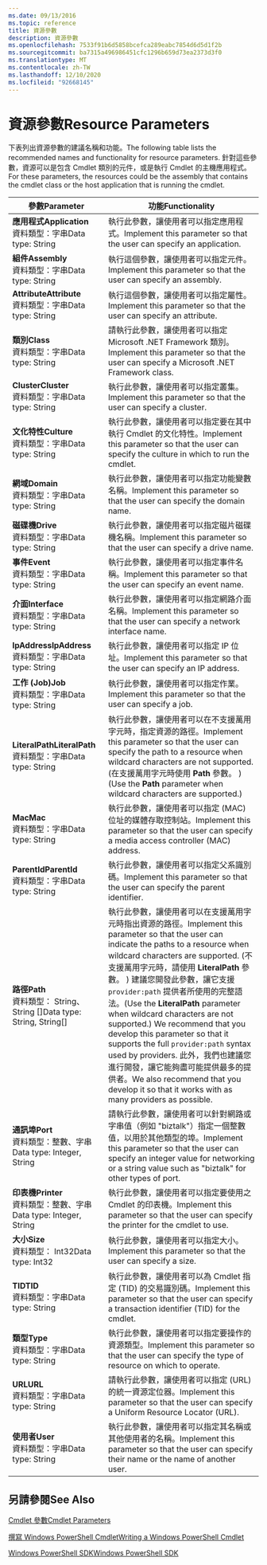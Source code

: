 ```yaml
---
ms.date: 09/13/2016
ms.topic: reference
title: 資源參數
description: 資源參數
ms.openlocfilehash: 7533f91b6d5858bcefca289eabc7854d6d5d1f2b
ms.sourcegitcommit: ba7315a496986451cfc1296b659d73ea2373d3f0
ms.translationtype: MT
ms.contentlocale: zh-TW
ms.lasthandoff: 12/10/2020
ms.locfileid: "92668145"
---
```

# <a name="resource-parameters"></a><span data-ttu-id="fa236-103">資源參數</span><span class="sxs-lookup"><span data-stu-id="fa236-103">Resource Parameters</span></span>

<span data-ttu-id="fa236-104">下表列出資源參數的建議名稱和功能。</span><span class="sxs-lookup"><span data-stu-id="fa236-104">The following table lists the recommended names and functionality for resource parameters.</span></span> <span data-ttu-id="fa236-105">針對這些參數，資源可以是包含 Cmdlet 類別的元件，或是執行 Cmdlet 的主機應用程式。</span><span class="sxs-lookup"><span data-stu-id="fa236-105">For these parameters, the resources could be the assembly that contains the cmdlet class or the host application that is running the cmdlet.</span></span>

|<span data-ttu-id="fa236-106">參數</span><span class="sxs-lookup"><span data-stu-id="fa236-106">Parameter</span></span>|<span data-ttu-id="fa236-107">功能</span><span class="sxs-lookup"><span data-stu-id="fa236-107">Functionality</span></span>|
|---|---|
|<span data-ttu-id="fa236-108">**應用程式**</span><span class="sxs-lookup"><span data-stu-id="fa236-108">**Application**</span></span><br><span data-ttu-id="fa236-109">資料類型：字串</span><span class="sxs-lookup"><span data-stu-id="fa236-109">Data type: String</span></span>|<span data-ttu-id="fa236-110">執行此參數，讓使用者可以指定應用程式。</span><span class="sxs-lookup"><span data-stu-id="fa236-110">Implement this parameter so that the user can specify an application.</span></span>|
|<span data-ttu-id="fa236-111">**組件**</span><span class="sxs-lookup"><span data-stu-id="fa236-111">**Assembly**</span></span><br><span data-ttu-id="fa236-112">資料類型：字串</span><span class="sxs-lookup"><span data-stu-id="fa236-112">Data type: String</span></span>|<span data-ttu-id="fa236-113">執行這個參數，讓使用者可以指定元件。</span><span class="sxs-lookup"><span data-stu-id="fa236-113">Implement this parameter so that the user can specify an assembly.</span></span>|
|<span data-ttu-id="fa236-114">**Attribute**</span><span class="sxs-lookup"><span data-stu-id="fa236-114">**Attribute**</span></span><br><span data-ttu-id="fa236-115">資料類型：字串</span><span class="sxs-lookup"><span data-stu-id="fa236-115">Data type: String</span></span>|<span data-ttu-id="fa236-116">執行這個參數，讓使用者可以指定屬性。</span><span class="sxs-lookup"><span data-stu-id="fa236-116">Implement this parameter so that the user can specify an attribute.</span></span>|
|<span data-ttu-id="fa236-117">**類別**</span><span class="sxs-lookup"><span data-stu-id="fa236-117">**Class**</span></span><br><span data-ttu-id="fa236-118">資料類型：字串</span><span class="sxs-lookup"><span data-stu-id="fa236-118">Data type: String</span></span>|<span data-ttu-id="fa236-119">請執行此參數，讓使用者可以指定 Microsoft .NET Framework 類別。</span><span class="sxs-lookup"><span data-stu-id="fa236-119">Implement this parameter so that the user can specify a Microsoft .NET Framework class.</span></span>|
|<span data-ttu-id="fa236-120">**Cluster**</span><span class="sxs-lookup"><span data-stu-id="fa236-120">**Cluster**</span></span><br><span data-ttu-id="fa236-121">資料類型：字串</span><span class="sxs-lookup"><span data-stu-id="fa236-121">Data type: String</span></span>|<span data-ttu-id="fa236-122">執行此參數，讓使用者可以指定叢集。</span><span class="sxs-lookup"><span data-stu-id="fa236-122">Implement this parameter so that the user can specify a cluster.</span></span>|
|<span data-ttu-id="fa236-123">**文化特性**</span><span class="sxs-lookup"><span data-stu-id="fa236-123">**Culture**</span></span><br><span data-ttu-id="fa236-124">資料類型：字串</span><span class="sxs-lookup"><span data-stu-id="fa236-124">Data type: String</span></span>|<span data-ttu-id="fa236-125">執行此參數，讓使用者可以指定要在其中執行 Cmdlet 的文化特性。</span><span class="sxs-lookup"><span data-stu-id="fa236-125">Implement this parameter so that the user can specify the culture in which to run the cmdlet.</span></span>|
|<span data-ttu-id="fa236-126">**網域**</span><span class="sxs-lookup"><span data-stu-id="fa236-126">**Domain**</span></span><br><span data-ttu-id="fa236-127">資料類型：字串</span><span class="sxs-lookup"><span data-stu-id="fa236-127">Data type: String</span></span>|<span data-ttu-id="fa236-128">執行此參數，讓使用者可以指定功能變數名稱。</span><span class="sxs-lookup"><span data-stu-id="fa236-128">Implement this parameter so that the user can specify the domain name.</span></span>|
|<span data-ttu-id="fa236-129">**磁碟機**</span><span class="sxs-lookup"><span data-stu-id="fa236-129">**Drive**</span></span><br><span data-ttu-id="fa236-130">資料類型：字串</span><span class="sxs-lookup"><span data-stu-id="fa236-130">Data type: String</span></span>|<span data-ttu-id="fa236-131">執行此參數，讓使用者可以指定磁片磁碟機名稱。</span><span class="sxs-lookup"><span data-stu-id="fa236-131">Implement this parameter so that the user can specify a drive name.</span></span>|
|<span data-ttu-id="fa236-132">**事件**</span><span class="sxs-lookup"><span data-stu-id="fa236-132">**Event**</span></span><br><span data-ttu-id="fa236-133">資料類型：字串</span><span class="sxs-lookup"><span data-stu-id="fa236-133">Data type: String</span></span>|<span data-ttu-id="fa236-134">執行此參數，讓使用者可以指定事件名稱。</span><span class="sxs-lookup"><span data-stu-id="fa236-134">Implement this parameter so that the user can specify an event name.</span></span>|
|<span data-ttu-id="fa236-135">**介面**</span><span class="sxs-lookup"><span data-stu-id="fa236-135">**Interface**</span></span><br><span data-ttu-id="fa236-136">資料類型：字串</span><span class="sxs-lookup"><span data-stu-id="fa236-136">Data type: String</span></span>|<span data-ttu-id="fa236-137">執行此參數，讓使用者可以指定網路介面名稱。</span><span class="sxs-lookup"><span data-stu-id="fa236-137">Implement this parameter so that the user can specify a network interface name.</span></span>|
|<span data-ttu-id="fa236-138">**IpAddress**</span><span class="sxs-lookup"><span data-stu-id="fa236-138">**IpAddress**</span></span><br><span data-ttu-id="fa236-139">資料類型：字串</span><span class="sxs-lookup"><span data-stu-id="fa236-139">Data type: String</span></span>|<span data-ttu-id="fa236-140">執行此參數，讓使用者可以指定 IP 位址。</span><span class="sxs-lookup"><span data-stu-id="fa236-140">Implement this parameter so that the user can specify an IP address.</span></span>|
|<span data-ttu-id="fa236-141">**工作 (Job)**</span><span class="sxs-lookup"><span data-stu-id="fa236-141">**Job**</span></span><br><span data-ttu-id="fa236-142">資料類型：字串</span><span class="sxs-lookup"><span data-stu-id="fa236-142">Data type: String</span></span>|<span data-ttu-id="fa236-143">執行此參數，讓使用者可以指定作業。</span><span class="sxs-lookup"><span data-stu-id="fa236-143">Implement this parameter so that the user can specify a job.</span></span>|
|<span data-ttu-id="fa236-144">**LiteralPath**</span><span class="sxs-lookup"><span data-stu-id="fa236-144">**LiteralPath**</span></span><br><span data-ttu-id="fa236-145">資料類型：字串</span><span class="sxs-lookup"><span data-stu-id="fa236-145">Data type: String</span></span>|<span data-ttu-id="fa236-146">執行此參數，讓使用者可以在不支援萬用字元時，指定資源的路徑。</span><span class="sxs-lookup"><span data-stu-id="fa236-146">Implement this parameter so that the user can specify the path to a resource when wildcard characters are not supported.</span></span> <span data-ttu-id="fa236-147"> (在支援萬用字元時使用 **Path** 參數。 ) </span><span class="sxs-lookup"><span data-stu-id="fa236-147">(Use the **Path** parameter when wildcard characters are supported.)</span></span>|
|<span data-ttu-id="fa236-148">**Mac**</span><span class="sxs-lookup"><span data-stu-id="fa236-148">**Mac**</span></span><br><span data-ttu-id="fa236-149">資料類型：字串</span><span class="sxs-lookup"><span data-stu-id="fa236-149">Data type: String</span></span>|<span data-ttu-id="fa236-150">執行此參數，讓使用者可以指定 (MAC) 位址的媒體存取控制站。</span><span class="sxs-lookup"><span data-stu-id="fa236-150">Implement this parameter so that the user can specify a media access controller (MAC) address.</span></span>|
|<span data-ttu-id="fa236-151">**ParentId**</span><span class="sxs-lookup"><span data-stu-id="fa236-151">**ParentId**</span></span><br><span data-ttu-id="fa236-152">資料類型：字串</span><span class="sxs-lookup"><span data-stu-id="fa236-152">Data type: String</span></span>|<span data-ttu-id="fa236-153">執行此參數，讓使用者可以指定父系識別碼。</span><span class="sxs-lookup"><span data-stu-id="fa236-153">Implement this parameter so that the user can specify the parent identifier.</span></span>|
|<span data-ttu-id="fa236-154">**路徑**</span><span class="sxs-lookup"><span data-stu-id="fa236-154">**Path**</span></span><br><span data-ttu-id="fa236-155">資料類型： String、String []</span><span class="sxs-lookup"><span data-stu-id="fa236-155">Data type: String, String[]</span></span>|<span data-ttu-id="fa236-156">執行此參數，讓使用者可以在支援萬用字元時指出資源的路徑。</span><span class="sxs-lookup"><span data-stu-id="fa236-156">Implement this parameter so that the user can indicate the paths to a resource when wildcard characters are supported.</span></span> <span data-ttu-id="fa236-157"> (不支援萬用字元時，請使用 **LiteralPath** 參數。 ) 建議您開發此參數，讓它支援 `provider:path` 提供者所使用的完整語法。</span><span class="sxs-lookup"><span data-stu-id="fa236-157">(Use the **LiteralPath** parameter when wildcard characters are not supported.) We recommend that you develop this parameter so that it supports the full `provider:path` syntax used by providers.</span></span> <span data-ttu-id="fa236-158">此外，我們也建議您進行開發，讓它能夠盡可能提供最多的提供者。</span><span class="sxs-lookup"><span data-stu-id="fa236-158">We also recommend that you develop it so that it works with as many providers as possible.</span></span>|
|<span data-ttu-id="fa236-159">**通訊埠**</span><span class="sxs-lookup"><span data-stu-id="fa236-159">**Port**</span></span><br><span data-ttu-id="fa236-160">資料類型：整數、字串</span><span class="sxs-lookup"><span data-stu-id="fa236-160">Data type: Integer, String</span></span>|<span data-ttu-id="fa236-161">請執行此參數，讓使用者可以針對網路或字串值（例如 "biztalk"）指定一個整數值，以用於其他類型的埠。</span><span class="sxs-lookup"><span data-stu-id="fa236-161">Implement this parameter so that the user can specify an integer value for networking or a string value such as "biztalk" for other types of port.</span></span>|
|<span data-ttu-id="fa236-162">**印表機**</span><span class="sxs-lookup"><span data-stu-id="fa236-162">**Printer**</span></span><br><span data-ttu-id="fa236-163">資料類型：整數、字串</span><span class="sxs-lookup"><span data-stu-id="fa236-163">Data type: Integer, String</span></span>|<span data-ttu-id="fa236-164">執行此參數，讓使用者可以指定要使用之 Cmdlet 的印表機。</span><span class="sxs-lookup"><span data-stu-id="fa236-164">Implement this parameter so that the user can specify the printer for the cmdlet to use.</span></span>|
|<span data-ttu-id="fa236-165">**大小**</span><span class="sxs-lookup"><span data-stu-id="fa236-165">**Size**</span></span><br><span data-ttu-id="fa236-166">資料類型： Int32</span><span class="sxs-lookup"><span data-stu-id="fa236-166">Data type: Int32</span></span>|<span data-ttu-id="fa236-167">執行此參數，讓使用者可以指定大小。</span><span class="sxs-lookup"><span data-stu-id="fa236-167">Implement this parameter so that the user can specify a size.</span></span>|
|<span data-ttu-id="fa236-168">**TID**</span><span class="sxs-lookup"><span data-stu-id="fa236-168">**TID**</span></span><br><span data-ttu-id="fa236-169">資料類型：字串</span><span class="sxs-lookup"><span data-stu-id="fa236-169">Data type: String</span></span>|<span data-ttu-id="fa236-170">執行此參數，讓使用者可以為 Cmdlet 指定 (TID) 的交易識別碼。</span><span class="sxs-lookup"><span data-stu-id="fa236-170">Implement this parameter so that the user can specify a transaction identifier (TID) for the cmdlet.</span></span>|
|<span data-ttu-id="fa236-171">**類型**</span><span class="sxs-lookup"><span data-stu-id="fa236-171">**Type**</span></span><br><span data-ttu-id="fa236-172">資料類型：字串</span><span class="sxs-lookup"><span data-stu-id="fa236-172">Data type: String</span></span>|<span data-ttu-id="fa236-173">執行此參數，讓使用者可以指定要操作的資源類型。</span><span class="sxs-lookup"><span data-stu-id="fa236-173">Implement this parameter so that the user can specify the type of resource on which to operate.</span></span>|
|<span data-ttu-id="fa236-174">**URL**</span><span class="sxs-lookup"><span data-stu-id="fa236-174">**URL**</span></span><br><span data-ttu-id="fa236-175">資料類型：字串</span><span class="sxs-lookup"><span data-stu-id="fa236-175">Data type: String</span></span>|<span data-ttu-id="fa236-176">請執行此參數，讓使用者可以指定 (URL) 的統一資源定位器。</span><span class="sxs-lookup"><span data-stu-id="fa236-176">Implement this parameter so that the user can specify a Uniform Resource Locator (URL).</span></span>|
|<span data-ttu-id="fa236-177">**使用者**</span><span class="sxs-lookup"><span data-stu-id="fa236-177">**User**</span></span><br><span data-ttu-id="fa236-178">資料類型：字串</span><span class="sxs-lookup"><span data-stu-id="fa236-178">Data type: String</span></span>|<span data-ttu-id="fa236-179">執行此參數，讓使用者可以指定其名稱或其他使用者的名稱。</span><span class="sxs-lookup"><span data-stu-id="fa236-179">Implement this parameter so that the user can specify their name or the name of another user.</span></span>|

## <a name="see-also"></a><span data-ttu-id="fa236-180">另請參閱</span><span class="sxs-lookup"><span data-stu-id="fa236-180">See Also</span></span>

[<span data-ttu-id="fa236-181">Cmdlet 參數</span><span class="sxs-lookup"><span data-stu-id="fa236-181">Cmdlet Parameters</span></span>](./cmdlet-parameters.md)

[<span data-ttu-id="fa236-182">撰寫 Windows PowerShell Cmdlet</span><span class="sxs-lookup"><span data-stu-id="fa236-182">Writing a Windows PowerShell Cmdlet</span></span>](./writing-a-windows-powershell-cmdlet.md)

[<span data-ttu-id="fa236-183">Windows PowerShell SDK</span><span class="sxs-lookup"><span data-stu-id="fa236-183">Windows PowerShell SDK</span></span>](../windows-powershell-reference.md)
